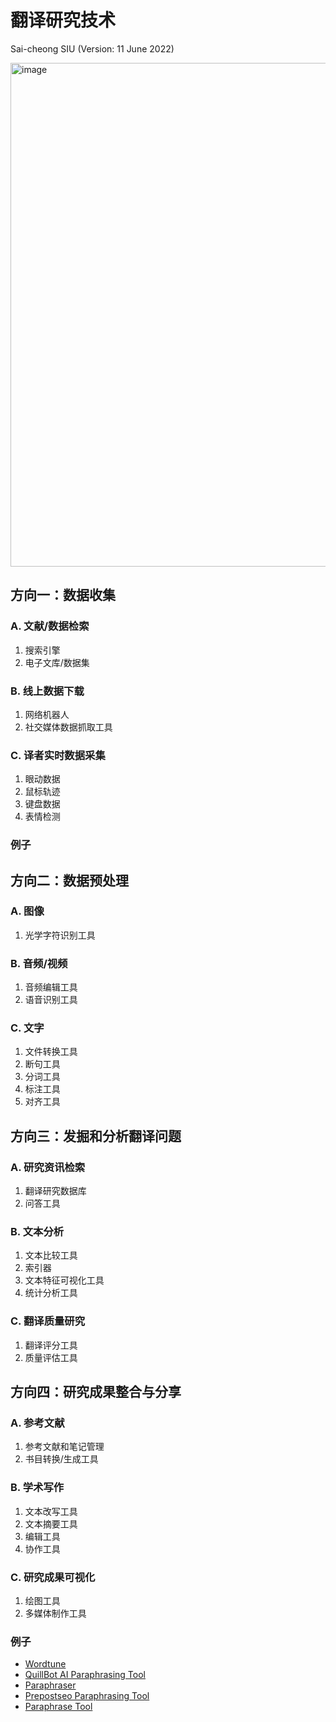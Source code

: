 # 翻译研究技术

Sai-cheong SIU 
(Version: 11 June 2022)

<img width="806" alt="image" src="https://user-images.githubusercontent.com/107286323/173166389-a152a0a1-ee65-4979-8bed-f3bf8196064c.png">

## 方向一：数据收集

### A. 文献/数据检索
1. 搜索引擎
2. 电子文库/数据集

### B. 线上数据下载
1. 网络机器人
2. 社交媒体数据抓取工具

### C. 译者实时数据采集
1. 眼动数据
2. 鼠标轨迹
3. 键盘数据
4. 表情检测

### 例子

## 方向二：数据预处理

### A. 图像
1. 光学字符识别工具

### B. 音频/视频
1. 音频编辑工具
2. 语音识别工具

### C. 文字
1. 文件转换工具
2. 断句工具
3. 分词工具
4. 标注工具
5. 对齐工具

## 方向三：发掘和分析翻译问题

### A.	研究资讯检索
1. 翻译研究数据库
2. 问答工具

### B. 文本分析
1. 文本比较工具
2. 索引器
3. 文本特征可视化工具
4. 统计分析工具

### C. 翻译质量研究
1. 翻译评分工具
2. 质量评估工具

## 方向四：研究成果整合与分享

### A. 参考文献
1. 参考文献和笔记管理
2. 书目转换/生成工具

### B. 学术写作
1. 文本改写工具
2. 文本摘要工具
3. 编辑工具
4. 协作工具

### C. 研究成果可视化
1. 绘图工具
2. 多媒体制作工具

### 例子
- [Wordtune](https://www.wordtune.com/)
- [QuillBot AI Paraphrasing Tool](https://quillbot.com/)
- [Paraphraser](https://www.paraphraser.io/)
- [Prepostseo Paraphrasing Tool](https://www.prepostseo.com/paraphrasing-tool)
- [Paraphrase Tool](https://paraphrasetool.com/)
